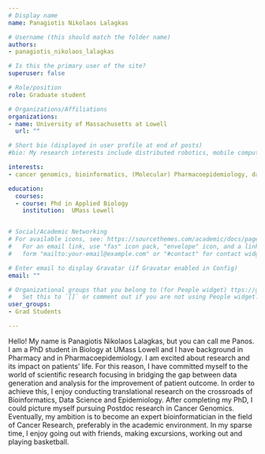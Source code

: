 ```yaml
---
# Display name
name: Panagiotis Nikolaos Lalagkas

# Username (this should match the folder name)
authors:
- panagiotis_nikolaos_lalagkas

# Is this the primary user of the site?
superuser: false

# Role/position
role: Graduate student

# Organizations/Affiliations
organizations:
- name: University of Massachusetts at Lowell
  url: ""

# Short bio (displayed in user profile at end of posts)
#bio: My research interests include distributed robotics, mobile computing and programmable matter.

interests:
- cancer genomics, bioinformatics, (Molecular) Pharmacoepidemiology, data science

education:
  courses:
  - course: Phd in Applied Biology
    institution:  UMass Lowell


# Social/Academic Networking
# For available icons, see: https://sourcethemes.com/academic/docs/page-builder/#icons
#   For an email link, use "fas" icon pack, "envelope" icon, and a link in the
#   form "mailto:your-email@example.com" or "#contact" for contact widget.

# Enter email to display Gravatar (if Gravatar enabled in Config)
email: ""

# Organizational groups that you belong to (for People widget) ttps://github.com/rdmelamed/rdmelamed.github.io.git
#   Set this to `[]` or comment out if you are not using People widget.
user_groups:
- Grad Students

---
```

Hello! My name is Panagiotis Nikolaos Lalagkas, but you can call me Panos. I am a PhD student in Biology at UMass Lowell and I have background in Pharmacy and in Pharmacoepidemiology. I am excited about research and its impact on patients’ life. For this reason, I have committed myself to the world of scientific research focusing in bridging the gap between data generation and analysis for the improvement of patient outcome. In order to achieve this, I enjoy conducting translational research on the crossroads of Bioinformatics, Data Science and Epidemiology.
After completing my PhD, I could picture myself pursuing Postdoc research in Cancer Genomics. Eventually, my ambition is to become an expert bioinformatician in the field of Cancer Research, preferably in the academic environment.
In my sparse time, I enjoy going out with friends, making excursions, working out and playing basketball.

